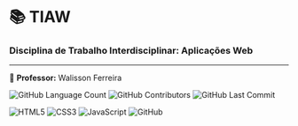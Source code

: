 # 📚 TIAW
### Disciplina de Trabalho Interdisciplinar: Aplicações Web
-----------
🍎 **Professor:** Walisson Ferreira


<img alt="GitHub Language Count" src="https://img.shields.io/badge/languages-3-blue" /> <img alt="GitHub Contributors" src="https://img.shields.io/badge/contributors-4-red" /> <img alt="GitHub Last Commit" src="https://img.shields.io/github/last-commit/bpsoraggi/PUC-Minas" />

![HTML5](https://img.shields.io/badge/html5-%23E34F26.svg?style=for-the-badge&logo=html5&logoColor=white) ![CSS3](https://img.shields.io/badge/css3-%231572B6.svg?style=for-the-badge&logo=css3&logoColor=white) ![JavaScript](https://img.shields.io/badge/javascript-%23323330.svg?style=for-the-badge&logo=javascript&logoColor=%23F7DF1E) ![GitHub](https://img.shields.io/badge/github-%23121011.svg?style=for-the-badge&logo=github&logoColor=white)
